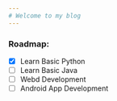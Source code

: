 ```yaml
---
# Welcome to my blog
---
```


### Roadmap: 
- [x]  Learn Basic Python
- [ ]  Learn Basic Java
- [ ]  Webd Development
- [ ]  Android App Development
